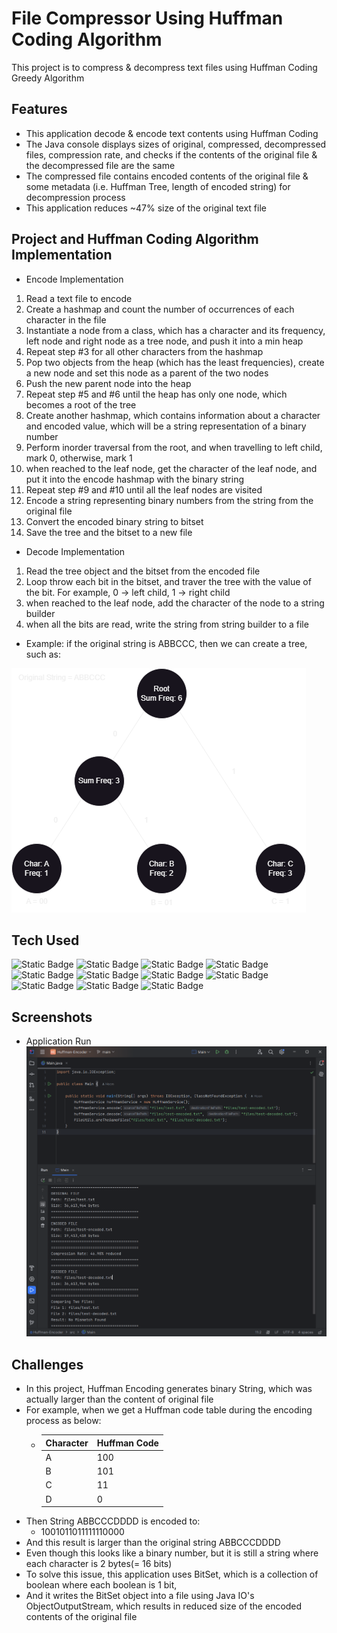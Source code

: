 # File Compressor Using Huffman Coding Algorithm

This project is to compress & decompress text files using Huffman Coding Greedy Algorithm

## Features

- This application decode & encode text contents using Huffman Coding
- The Java console displays sizes of original, compressed, decompressed files, compression rate, and checks if the contents of the original file & the decompressed file are the same
- The compressed file contains encoded contents of the original file & some metadata (i.e. Huffman Tree, length of encoded string) for decompression process
- This application reduces ~47% size of the original text file

## Project and Huffman Coding Algorithm Implementation
- Encode Implementation
1. Read a text file to encode
2. Create a hashmap and count the number of occurrences of each character in the file
3. Instantiate a node from a class, which has a character and its frequency, left node and right node as a tree node, and push it into a min heap
4. Repeat step #3 for all other characters from the hashmap
5. Pop two objects from the heap (which has the least frequencies), create a new node and set this node as a parent of the two nodes
6. Push the new parent node into the heap
7. Repeat step #5 and #6 until the heap has only one node, which becomes a root of the tree
8. Create another hashmap, which contains information about a character and encoded value, which will be a string representation of a binary number
9. Perform inorder traversal from the root, and when travelling to left child, mark 0, otherwise, mark 1
10. when reached to the leaf node, get the character of the leaf node, and put it into the encode hashmap with the binary string
11. Repeat step #9 and #10 until all the leaf nodes are visited
12. Encode a string representing binary numbers from the string from the original file
13. Convert the encoded binary string to bitset
14. Save the tree and the bitset to a new file

- Decode Implementation
1. Read the tree object and the bitset from the encoded file
2. Loop throw each bit in the bitset, and traver the tree with the value of the bit. For example, 0 -> left child, 1 -> right child
3. when reached to the leaf node, add the character of the node to a string builder
4. when all the bits are read, write the string from string builder to a file

- Example: if the original string is ABBCCC, then we can create a tree, such as:

![](screenshot/Huffman_Diagram.png)

## Tech Used

![Static Badge](https://img.shields.io/badge/Java-blue)
![Static Badge](https://img.shields.io/badge/Huffman_Coding-blue)
![Static Badge](https://img.shields.io/badge/Greedy_Algorithm-blue)
![Static Badge](https://img.shields.io/badge/Recursion-blue)
![Static Badge](https://img.shields.io/badge/Iteration-blue)
![Static Badge](https://img.shields.io/badge/Binary_Tree-blue)
![Static Badge](https://img.shields.io/badge/Tree_Traversal-blue)
![Static Badge](https://img.shields.io/badge/Hash_Map-blue)
![Static Badge](https://img.shields.io/badge/Min_Heap-blue)
![Static Badge](https://img.shields.io/badge/Bit_Set-blue)
![Static Badge](https://img.shields.io/badge/JAVA_IO-blue)

## Screenshots

- Application Run
  ![form](screenshot/img.png)

## Challenges

- In this project, Huffman Encoding generates binary String, which was actually larger than the content of original file
- For example, when we get a Huffman code table during the encoding process as below: 
  - Character | Huffman Code
    ------------- | -------------
    A  | 100
    B  | 101
    C  | 11
    D  | 0
- Then String ABBCCCDDDD is encoded to:
  - 1001011011111110000
- And this result is larger than the original string ABBCCCDDDD
- Even though this looks like a binary number, but it is still a string where each character is 2 bytes(= 16 bits)
- To solve this issue, this application uses BitSet, which is a collection of boolean where each boolean is 1 bit, 
- And it writes the BitSet object into a file using Java IO's ObjectOutputStream, which results in reduced size of the encoded contents of the original file 
  
